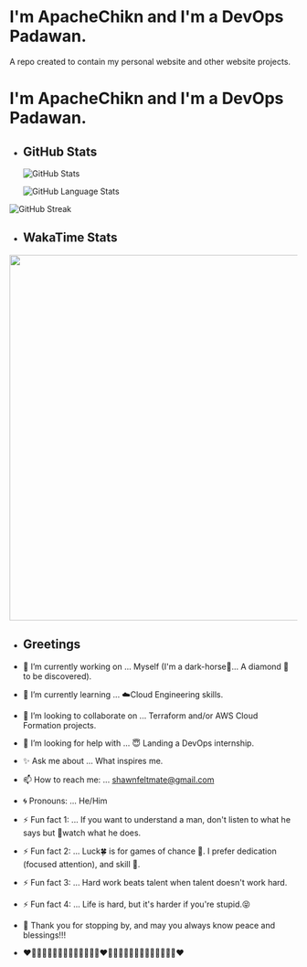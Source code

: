 # I'm ApacheChikn and I'm a DevOps Padawan.

A repo created to contain my personal website and other website projects.

# I'm ApacheChikn and I'm a DevOps Padawan.

<!-- GITHUB STATS -->
- ## GitHub Stats
  ![GitHub Stats](https://awesome-github-stats.azurewebsites.net/user-stats/ApacheChikn?cardType=github&theme=midnight-purple&preferLogin=false)

  ![GitHub Language Stats](https://github-readme-stats.vercel.app/api/top-langs/?username=ApacheChikn&theme=midnight-purple)

<!-- ![GitHub Stats-ALTERNATIVE](https://github-readme-stats.vercel.app/api?username=ApacheChikn&theme=midnight-purple&show_icons=true) -->

  ![GitHub Streak](https://streak-stats.demolab.com?user=ApacheChikn&theme=midnight-purple&mode=weekly)

<!-- WAKATIME STATS -->
- ## WakaTime Stats
<!-- START_SECTION:waka ![WakaTime Stats](https://github-readme-stats.vercel.app/api/wakatime?username=ApacheChikn) END_SECTION:waka -->

  <p><img src="https://wakatime.com/share/@ApacheChikn/db6cfdb5-7d09-4de0-840a-d70c09b9d4a2.svg" height="640" width="840"></p>

<!-- GREETING -->

- ## Greetings

- 🍄 I’m currently working on ... Myself (I'm a dark-horse🐎... A diamond 💎 to be discovered).
- 🌳 I’m currently learning ... ☁️Cloud Engineering skills.
- 👯 I’m looking to collaborate on ... Terraform and/or AWS Cloud Formation projects.
- 💪 I’m looking for help with ... 😇 Landing a DevOps internship.
- ✨ Ask me about ... What inspires me.
- 📫 How to reach me: ... shawnfeltmate@gmail.com
- 🌀 Pronouns: ... He/Him
- ⚡ Fun fact 1: ... If you want to understand a man, don't listen to what he says but 👀watch what he does.
- ⚡ Fun fact 2: ... Luck🍀 is for games of chance 🎲. I prefer dedication (focused attention), and skill 🎱.
- ⚡ Fun fact 3: ... Hard work beats talent when talent doesn't work hard.
- ⚡ Fun fact 4: ... Life is hard, but it's harder if you're stupid.😝
- 🌿 Thank you for stopping by, and may you always know peace and blessings!!!
- ❤️🩷🧡💛💚💙🩵💜🩵💙💚💛🧡🩷❤️🩷🧡💛💚💙🩵💜🩵💙💚💛🧡🩷❤️
